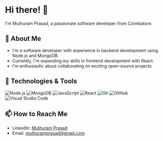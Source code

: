 # Hi there! 👋

I'm Muthuram Prasad, a passionate software developer from Coimbatore.

## 🚀 About Me
- I'm a software developer with experience in backend development using Node.js and MongoDB.
- Currently, I'm expanding my skills in frontend development with React.
- I'm enthusiastic about collaborating on exciting open-source projects.

## 🔧 Technologies & Tools
![Node.js](https://img.shields.io/badge/-Node.js-339933?style=flat-square&logo=Node.js&logoColor=white)
![MongoDB](https://img.shields.io/badge/-MongoDB-47A248?style=flat-square&logo=MongoDB&logoColor=white)
![JavaScript](https://img.shields.io/badge/-JavaScript-F7DF1E?style=flat-square&logo=JavaScript&logoColor=black)
![React](https://img.shields.io/badge/-React-61DAFB?style=flat-square&logo=React&logoColor=black)
![Git](https://img.shields.io/badge/-Git-F05032?style=flat-square&logo=Git&logoColor=white)
![GitHub](https://img.shields.io/badge/-GitHub-181717?style=flat-square&logo=GitHub&logoColor=white)
![Visual Studio Code](https://img.shields.io/badge/-Visual%20Studio%20Code-007ACC?style=flat-square&logo=Visual%20Studio%20Code&logoColor=white)

## 📫 How to Reach Me
- LinkedIn: [Muthuram Prasad]([www.linkedin.com/in/muthuram-prasad-2650a9119](https://www.linkedin.com/in/muthuram-prasad-2650a9119/)https://www.linkedin.com/in/muthuram-prasad-2650a9119/)
- Email: muthuramprasad@gmail.com
